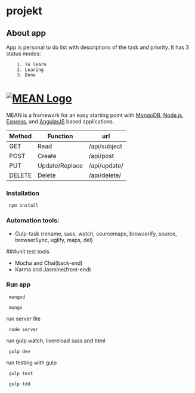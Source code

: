 # projekt

## About app

   App is personal to do list with descriptions of the task and priority. It has 3 status modes:
       
        1. To learn
        2. Learing
        3. Done


# [![MEAN Logo](http://mean.io/system/assets/img/logos/meanlogo.png)](http://mean.io/) 

MEAN is a framework for an easy starting point with [MongoDB](https://www.mongodb.org/), [Node.js](http://www.nodejs.org/), [Express](http://expressjs.com/), and [AngularJS](https://angularjs.org/) based applications. 

Method | Function       | url            |
------ | -------------- | ---------------| 
GET    | Read           | /api/subject   | 
POST   | Create         | /api/post      |
PUT    | Update/Replace | /api/update/   | 
DELETE | Delete         |  /api/delete/  |




### Installation 

```shell
 npm install
```

### Automation tools:

- Gulp-task (rename, sass, watch, sourcemaps, browserify, source, browserSync, uglify, maps, del)

###unit test tools

- Mocha and Chai(back-end)
- Karma and Jasmine(front-end)

### Run app


```shell
 mongod
```

```shell
 mongo
```
run server file

```shell
 node server
```
run gulp watch, livereload sass and html 

```shell
 gulp dev
```
run testing with gulp 

```shell
 gulp test
```

```shell
 gulp tdd
```




